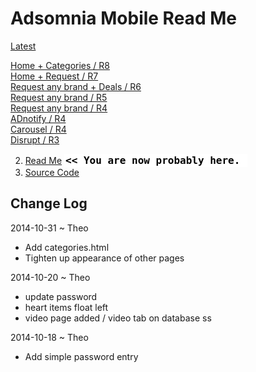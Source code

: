 Adsomnia Mobile Read Me
===
[Latest]( http://adsomnia.github.io/mobile/latest/index.html ) 

[Home + Categories / R8]( http://adsomnia.github.io/mobile/r8/index.html )  
[Home + Request / R7]( http://adsomnia.github.io/mobile/r7/index.html )  
[Request any brand + Deals / R6]( http://adsomnia.github.io/mobile/r6/request7-any-brand.html )  
[Request any brand / R5]( http://adsomnia.github.io/mobile/r5-database/request-any-brand.html )  
[Request any brand / R4]( http://adsomnia.github.io/mobile/r4-owl/request-any-brand.html )  
[ADnotify / R4]( http://adsomnia.github.io/mobile/r4-owl/adnotify.html )  
[Carousel / R4]( http://adsomnia.github.io/mobile/r4-owl/images.html )  
[Disrupt / R3]( http://adsomnia.github.io/mobile/r3/video-test.html ) 



2. [Read Me]( http://adsomnia.github.io/mobile/ "view the files as apps." ) <input value="<< You are now probably here." size=28 style="font:bold 12pt monospace;border-width:0;" >   
3. [Source Code]( https://github.com/adsomnia/adsomnia.github.io/tree/master/mobile "View the files as source code." ) <scan style=display:none ><< You are now probably here.</scan>  


## Change Log

2014-10-31 ~ Theo

* Add categories.html
* Tighten up appearance of other pages

2014-10-20 ~ Theo

* update password
* heart items float left
* video page added / video tab on database ss

2014-10-18 ~ Theo

* Add simple password entry
